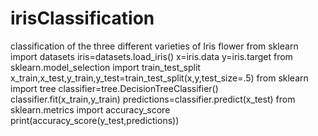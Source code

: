 # irisClassification
classification of the three different varieties of Iris flower
from sklearn import datasets
iris=datasets.load_iris()
x=iris.data
y=iris.target
from sklearn.model_selection import train_test_split
x_train,x_test,y_train,y_test=train_test_split(x,y,test_size=.5)
from sklearn import tree
classifier=tree.DecisionTreeClassifier()
classifier.fit(x_train,y_train)
predictions=classifier.predict(x_test)
from sklearn.metrics import accuracy_score
print(accuracy_score(y_test,predictions))
